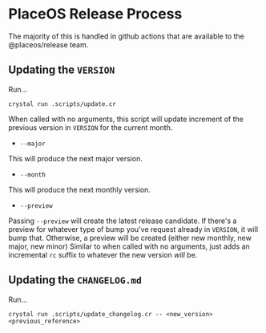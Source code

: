 # PlaceOS Release Process

The majority of this is handled in github actions that are available to the @placeos/release team.

## Updating the `VERSION`

Run...

```shell-session
crystal run .scripts/update.cr
```

 When called with no arguments, this script will update increment of the previous version in `VERSION` for the current month.

- `--major`

This will produce the next major version.

- `--month`

This will produce the next monthly version.

- `--preview`

Passing `--preview` will create the latest release candidate.
If there's a preview for whatever type of bump you've request already in `VERSION`, it will bump that.
Otherwise, a preview will be created (either new monthly, new major, new minor)
Similar to when called with no arguments, just adds an incremental `rc` suffix to whatever the new version _will_ be.

## Updating the `CHANGELOG.md`

Run...

```shell-session
crystal run .scripts/update_changelog.cr -- <new_version> <previous_reference>
```
